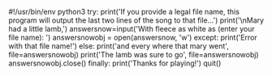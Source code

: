 #!/usr/bin/env python3
try:
    print('If you provide a legal file name, this program will output the last two lines of the song to that file...')
    print('\nMary had a little lamb,')
    answersnow=input('With fleece as white as (enter your file name): ')
    answersnowobj = open(answersnow, 'w')
except:
    print('Error with that file name!')
else:
    print('and every where that mary went', file=answersnowobj)
    print('The lamb was sure to go', file=answersnowobj)
    answersnowobj.close()
finally:
    print('Thanks for playing!')
    quit() 

